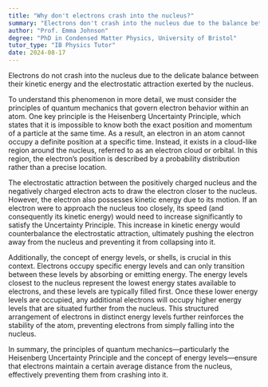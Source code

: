 ```yaml
---
title: "Why don't electrons crash into the nucleus?"
summary: "Electrons don't crash into the nucleus due to the balance between their kinetic energy and electrostatic attraction."
author: "Prof. Emma Johnson"
degree: "PhD in Condensed Matter Physics, University of Bristol"
tutor_type: "IB Physics Tutor"
date: 2024-08-17
---
```


Electrons do not crash into the nucleus due to the delicate balance between their kinetic energy and the electrostatic attraction exerted by the nucleus.

To understand this phenomenon in more detail, we must consider the principles of quantum mechanics that govern electron behavior within an atom. One key principle is the Heisenberg Uncertainty Principle, which states that it is impossible to know both the exact position and momentum of a particle at the same time. As a result, an electron in an atom cannot occupy a definite position at a specific time. Instead, it exists in a cloud-like region around the nucleus, referred to as an electron cloud or orbital. In this region, the electron’s position is described by a probability distribution rather than a precise location.

The electrostatic attraction between the positively charged nucleus and the negatively charged electron acts to draw the electron closer to the nucleus. However, the electron also possesses kinetic energy due to its motion. If an electron were to approach the nucleus too closely, its speed (and consequently its kinetic energy) would need to increase significantly to satisfy the Uncertainty Principle. This increase in kinetic energy would counterbalance the electrostatic attraction, ultimately pushing the electron away from the nucleus and preventing it from collapsing into it.

Additionally, the concept of energy levels, or shells, is crucial in this context. Electrons occupy specific energy levels and can only transition between these levels by absorbing or emitting energy. The energy levels closest to the nucleus represent the lowest energy states available to electrons, and these levels are typically filled first. Once these lower energy levels are occupied, any additional electrons will occupy higher energy levels that are situated further from the nucleus. This structured arrangement of electrons in distinct energy levels further reinforces the stability of the atom, preventing electrons from simply falling into the nucleus.

In summary, the principles of quantum mechanics—particularly the Heisenberg Uncertainty Principle and the concept of energy levels—ensure that electrons maintain a certain average distance from the nucleus, effectively preventing them from crashing into it.
    